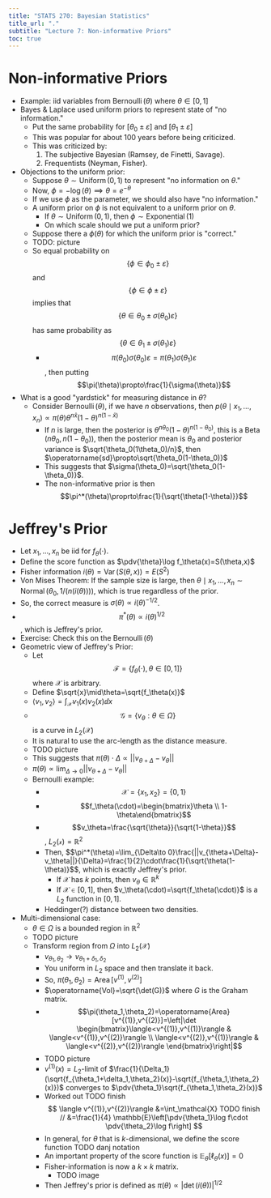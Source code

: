 ```yaml
---
title: "STATS 270: Bayesian Statistics"
title_url: "."
subtitle: "Lecture 7: Non-informative Priors"
toc: true
---
```


# Non-informative Priors

- Example: iid variables from $\operatorname{Bernoulli}\left(\theta\right)$
  where $\theta\in[0,1]$
- Bayes & Laplace used uniform priors to represent state of "no information."
  - Put the same probability for $[\theta_0\pm\varepsilon]$ and
    $[\theta_1\pm\varepsilon]$
  - This was popular for about 100 years before being criticized.
  - This was criticized by:
    1. The subjective Bayesian (Ramsey, de Finetti, Savage).
    2. Frequentists (Neyman, Fisher).
- Objections to the uniform prior:
  - Suppose $\theta\sim \operatorname{Uniform}\left(0,1\right)$ to represent "no
    information on $\theta$."
  - Now, $\phi=-\log(\theta)\implies \theta=e^{-\theta}$
  - If we use $\phi$ as the parameter, we should also have "no information."
  - A uniform prior on $\phi$ is not equivalent to a uniform prior on $\theta$.
    - If $\theta\sim \operatorname{Uniform}\left(0,1\right)$, then $\phi\sim
    \operatorname{Exponential}\left(1\right)$
    - On which scale should we put a uniform prior?
  - Suppose there a $\phi(\theta)$ for which the uniform prior is "correct."
  - TODO: picture
  - So equal probability on $$\{\phi\in\phi_0\pm\varepsilon\}$$ and
    $$\{\phi\in\phi\pm\varepsilon\}$$ implies that $$\{\theta\in\theta_0\pm
    \sigma(\theta_0)\varepsilon\}$$ has same probability as
    $$\{\theta\in\theta_1\pm\sigma(\theta_1)\varepsilon\}$$
    - $$\pi(\theta_0)\sigma(\theta_0)\varepsilon=\pi(\theta_1)\sigma(\theta_1)\varepsilon$$,
      then putting $$\pi(\theta)\propto\frac{1}{\sigma(\theta)}$$
- What is a good "yardstick" for measuring distance in $\theta$?
  - Consider $\operatorname{Bernoulli}\left(\theta\right)$, if we have $n$
    observations, then $p(\theta\mid
  x_1,\ldots,x_n)\propto\pi(\theta)\theta^{n\bar{x}}(1-\theta)^{n(1-\bar{x})}$
    - If $n$ is large, then the posterior is
      $\theta^{n\theta_0}(1-\theta)^{n(1-\theta_0)}$, this is a
      $\operatorname{Beta}\left(n\theta_0,n(1-\theta_0)\right)$, then the
      posterior mean is $\theta_0$ and posterior variance is
      $\sqrt{\theta_0(1\theta_0)/n}$, then
      $\operatorname{sd}\propto\sqrt{\theta_0(1-\theta_0)}$
    - This suggests that $\sigma(\theta_0)=\sqrt{\theta_0(1-\theta_0)}$.
    - The non-informative prior is then
      $$\pi^*(\theta)\proprto\frac{1}{\sqrt{\theta(1-\theta)}}$$

# Jeffrey's Prior

- Let $x_1,\ldots,x_n$ be iid for $f_\theta(\cdot)$.
- Define the score function as $\pdv{\theta}\log f_\theta(x)=S(\theta,x)$
- Fisher information $i(\theta)=\operatorname{Var}(S(\theta,x))=E(S^2)$
- Von Mises Theorem: If the sample size is large, then $\theta\mid
x_1,\ldots,x_n\sim
\operatorname{Normal}\left(\theta_0,1/(n(i(\theta)))\right)$, which is true
  regardless of the prior.
- So, the correct measure is $\sigma(\theta)\propto i(\theta)^{-1/2}$.
- $$\pi^*(\theta)\propto i(\theta)^{1/2}$$, which is Jeffrey's prior.
- Exercise: Check this on the $\operatorname{Bernoulli}\left(\theta\right)$
- Geometric view of Jeffrey's Prior:
  - Let $$\mathcal{F}=\{f_\theta(\cdot),\theta\in[0,1]\}$$ where $\mathcal{X}$
    is arbitrary.
  - Define $\sqrt{x}\mid\theta=\sqrt{f_\theta(x)}$
  - $\langle v_1,v_2\rangle=\int_\mathcal{X}v_1(x)v_2(x)\dd x$
  - $$\mathcal{G}=\{v_\theta:\theta\in\Omega\}$$ is a curve in $L_2(\mathcal{X})$
  - It is natural to use the arc-length as the distance measure.
  - TODO picture
  - This suggests that $\pi(\theta)\cdot\Delta\propto
  ||v_{\theta+\Delta}-v_\theta||$
  - $\pi(\theta)\propto \lim_{\Delta\to 0}||v_{\theta+\Delta}-v_\theta||$
  - Bernoulli example:
    - $$\mathcal{X}=\{x_1,x_2\}=\{0,1\}$$
    - $$f_\theta(\cdot)=\begin{bmatrix}\theta \\ 1-\theta\end{bmatrix}$$
    - $$v_\theta=\frac{\sqrt{\theta}}{\sqrt{1-\theta}}$$,
      $L_2(\mathcal{x})=\mathbb{R}^2$
    - Then, $$\pi^*(\theta)=\lim_{\Delta\to
    0}\frac{||v_{\theta+\Delta}-v_\theta||}{\Delta}=\frac{1}{2}\cdot\frac{1}{\sqrt{\theta(1-\theta)}$$,
      which is exactly Jeffrey's prior.
      - If $\mathcal{X}$ has $k$ points, then $v_\theta\in \mathbb{R}^k$
      - If $\mathcal{X}\in[0,1]$, then $v_\theta(\cdot)=\sqrt{f_\theta(\cdot)}$
        is a $L_2$ function in $[0,1]$.
    - Heddinger(?) distance between two densities.
- Multi-dimensional case:
  - $\theta\in\Omega$ is a bounded region in $\mathbb{R}^2$
  - TODO picture
  - Transform region from $\Omega$ into $L_2(\mathcal{X})$
    - $v_{\theta_1,\theta_2}\to v_{\theta_1+\delta_1,\delta_2}$
    - You uniform in $L_2$ space and then translate it back.
    - So, $\pi(\theta_1,\theta_2)=\operatorname{Area}[v^{(1)},v^{(2)}]$
    - $\operatorname{Vol}=\sqrt{\det(G)}$ where $G$ is the Graham matrix.
    - $$\pi(\theta_1,\theta_2)=\operatorname{Area}[v^{(1)},v^{(2)}]=\left|\det \begin{bmatrix}\langle<v^{(1)},v^{(1)}\rangle & \langle<v^{(1)},v^{(2)}\rangle \\ \langle<v^{(2)},v^{(1)}\rangle & \langle<v^{(2)},v^{(2)}\rangle  \end{bmatrix}\right|$$
    - TODO picture
    - $v^{(1)}(x)=L_2$-limit of $\frac{1}{\Delta_1}(\sqrt{f_{\theta_1+\delta_1,\theta_2}(x)}-\sqrt{f_{\theta_1,\theta_2}(x)})$ converges to $\pdv{\theta_1}\sqrt{f_{\theta_1,\theta_2}(x)}$
    - Worked out TODO finish
      $$
      \langle v^{(1)},v^{(2)}\rangle
      &=\int_\mathcal{X} TODO finish //
      &=\frac{1}{4} \mathbb{E}\left[\pdv{\theta_1}\log f\cdot \pdv{\theta_2}\log f\right]
      $$
    - In general, for $\theta$ that is $k$-dimensional, we define the score
      function TODO danj notation
    - An important property of the score function is $\mathbb{E}_\theta\left[\ell_\theta(x)\right]=0$
    - Fisher-information is now a $k\times k$ matrix.
      - TODO image
    - Then Jeffrey's prior is defined as
      $\pi(\theta)\propto|\det(i(\theta))|^{1/2}$
